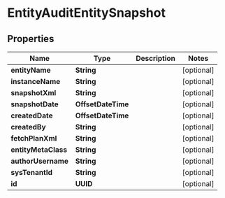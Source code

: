 

# EntityAuditEntitySnapshot


## Properties

| Name | Type | Description | Notes |
|------------ | ------------- | ------------- | -------------|
|**entityName** | **String** |  |  [optional] |
|**instanceName** | **String** |  |  [optional] |
|**snapshotXml** | **String** |  |  [optional] |
|**snapshotDate** | **OffsetDateTime** |  |  [optional] |
|**createdDate** | **OffsetDateTime** |  |  [optional] |
|**createdBy** | **String** |  |  [optional] |
|**fetchPlanXml** | **String** |  |  [optional] |
|**entityMetaClass** | **String** |  |  [optional] |
|**authorUsername** | **String** |  |  [optional] |
|**sysTenantId** | **String** |  |  [optional] |
|**id** | **UUID** |  |  [optional] |



